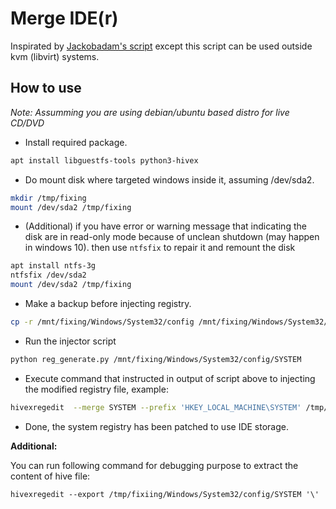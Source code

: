 Merge IDE(r)
============

Inspirated by [Jackobadam's script](https://github.com/jakobadam/kvm-mergeide/) except this script can be used outside kvm (libvirt) systems.

How to use
----------

*Note: Assumming you are using debian/ubuntu based distro for live CD/DVD*

- Install required package.
```bash
apt install libguestfs-tools python3-hivex
```

- Do mount disk where targeted windows inside it, assuming /dev/sda2.
```bash
mkdir /tmp/fixing
mount /dev/sda2 /tmp/fixing
```

- (Additional) if you have error or warning message that indicating the disk are in read-only mode because of unclean shutdown (may happen in windows 10). then use `ntfsfix` to repair it and remount the disk 
```bash
apt install ntfs-3g
ntfsfix /dev/sda2
mount /dev/sda2 /tmp/fixing
```

- Make a backup before injecting registry.
```bash
cp -r /mnt/fixing/Windows/System32/config /mnt/fixing/Windows/System32/config_BAK
```

- Run the injector script
```bash
python reg_generate.py /mnt/fixing/Windows/System32/config/SYSTEM
```

- Execute command that instructed in output of script above to injecting the modified registry file, example:
```bash
hivexregedit  --merge SYSTEM --prefix 'HKEY_LOCAL_MACHINE\SYSTEM' /tmp/regist.reg
```

- Done, the system registry has been patched to use IDE storage.


**Additional:**

You can run following command for debugging purpose to extract the content of hive file:
```
hivexregedit --export /tmp/fixiing/Windows/System32/config/SYSTEM '\'
```